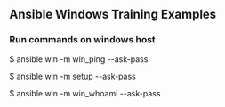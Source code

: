 ## Ansible Windows Training Examples

### Run commands on windows host

$ ansible win -m win_ping --ask-pass

$ ansible win -m setup --ask-pass

$ ansible win -m win_whoami --ask-pass
